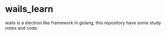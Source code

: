 # wails_learn
wails is a electron like framework in golang, this repository have some study notes and code

